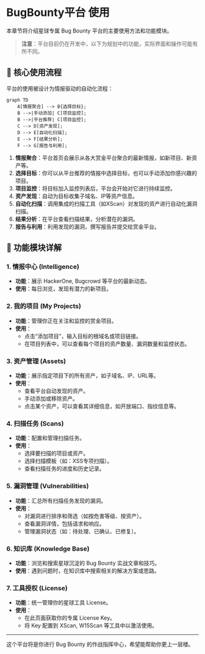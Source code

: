 # BugBounty平台 使用

本章节将介绍星球专属 Bug Bounty 平台的主要使用方法和功能模块。

> **注意**：平台目前仍在开发中，以下为规划中的功能，实际界面和操作可能有所不同。

## 🚀 核心使用流程

平台的使用被设计为情报驱动的自动化流程：

```mermaid
graph TD
    A[情报聚合] --> B{选择目标};
    B -->|手动添加| C[项目监控];
    B -->|平台推荐| C[项目监控];
    C --> D[资产发现];
    D --> E[自动化扫描];
    E --> F[结果分析];
    F --> G[报告与利用];
```

1.  **情报聚合**：平台首页会展示从各大赏金平台聚合的最新情报，如新项目、新资产等。
2.  **选择目标**：你可以从平台推荐的情报中选择目标，也可以手动添加你感兴趣的项目。
3.  **项目监控**：将目标加入监控列表后，平台会开始对它进行持续监控。
4.  **资产发现**：自动为目标收集子域名、IP等资产信息。
5.  **自动化扫描**：调用集成的扫描工具（如XScan）对发现的资产进行自动化漏洞扫描。
6.  **结果分析**：在平台查看扫描结果，分析潜在的漏洞。
7.  **报告与利用**：利用发现的漏洞，撰写报告并提交给赏金平台。

## 🌟 功能模块详解

### 1. 情报中心 (Intelligence)
- **功能**：展示 HackerOne, Bugcrowd 等平台的最新动态。
- **使用**：每日浏览，发现有潜力的新项目。

### 2. 我的项目 (My Projects)
- **功能**：管理你正在关注和监控的赏金项目。
- **使用**：
    - 点击“添加项目”，输入目标的根域名或项目链接。
    - 在项目列表中，可以查看每个项目的资产数量、漏洞数量和监控状态。

### 3. 资产管理 (Assets)
- **功能**：展示指定项目下的所有资产，如子域名、IP、URL等。
- **使用**：
    - 查看平台自动发现的资产。
    - 手动添加或移除资产。
    - 点击某个资产，可以查看其详细信息，如开放端口、指纹信息等。

### 4. 扫描任务 (Scans)
- **功能**：配置和管理扫描任务。
- **使用**：
    - 选择要扫描的项目或资产。
    - 选择扫描模板（如：XSS专项扫描）。
    - 查看扫描任务的进度和历史记录。

### 5. 漏洞管理 (Vulnerabilities)
- **功能**：汇总所有扫描任务发现的漏洞。
- **使用**：
    - 对漏洞进行排序和筛选（如按危害等级、按资产）。
    - 查看漏洞详情，包括请求和响应。
    - 管理漏洞状态（如：待处理、已确认、已修复）。

### 6. 知识库 (Knowledge Base)
- **功能**：浏览和搜索星球沉淀的 Bug Bounty 实战文章和技巧。
- **使用**：遇到问题时，在知识库中搜索相关的解决方案或思路。

### 7. 工具授权 (License)
- **功能**：统一管理你的星球工具 License。
- **使用**：
    - 在此页面获取你的专属 License Key。
    - 将 Key 配置到 XScan, W15Scan 等工具中以激活使用。

---
这个平台将是你进行 Bug Bounty 的作战指挥中心，希望能帮助你更上一层楼。 